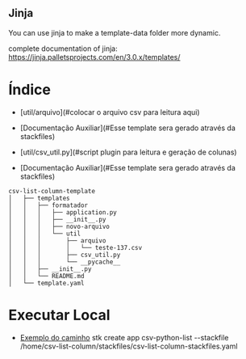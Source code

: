 
## Jinja

You can use jinja to make a template-data folder more dynamic.

complete documentation of jinja: https://jinja.palletsprojects.com/en/3.0.x/templates/

# Índice
* [util/arquivo](#colocar o arquivo csv para leitura aqui)
* [Documentação Auxiliar](#Esse template sera gerado através da stackfiles)

* [util/csv_util.py](#script plugin para leitura e geração de colunas)
* [Documentação Auxiliar](#Esse template sera gerado através da stackfiles)

```
csv-list-column-template
│   ├── templates
│   │   ├── formatador
│   │   │   ├── application.py
│   │   │   ├── __init__.py
│   │   │   ├── novo-arquivo
│   │   │   └── util
│   │   │       ├── arquivo
│   │   │       │   └── teste-137.csv
│   │   │       ├── csv_util.py
│   │   │       └── __pycache__
│   │   ├── __init__.py
│   │   └── README.md
│   └── template.yaml
```

# Executar Local
* [Exemplo do caminho](#/home/pasta/pasta/csv-list-column/stackfiles/csv-list-column-stackfiles.yaml)
  stk create app csv-python-list --stackfile /home/csv-list-column/stackfiles/csv-list-column-stackfiles.yaml
